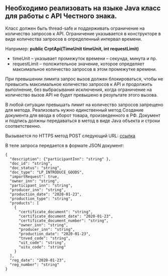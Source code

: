 <h2>Необходимо реализовать на языке Java класс для работы с API Честного знака.</h2>
<p>Класс должен быть thread-safe и поддерживать ограничение на количество запросов к API. Ограничение указывается в конструкторе в виде количества запросов в определенный интервал времени.</p>
<p>Например: <strong>public CrptApi(TimeUnit timeUnit, int requestLimit)</strong></p>
<ul>
<li>timeUnit &ndash; указывает промежуток времени &ndash; секунда, минута и пр.</li>
<li>requestLimit &ndash; положительное значение, которое определяет максимальное количество запросов в этом промежутке времени.</li>
</ul>
<p>При превышении лимита запрос вызов должен блокироваться, чтобы не превысить максимальное количество запросов к API и продолжить выполнение, без выбрасывания исключения, когда ограничение на количество вызов API не будет превышено в результате этого вызова.</p>
<p>В любой ситуации превышать лимит на количество запросов запрещено для метода. Реализовать нужно единственный метод Создание документа для ввода в оборот товара, произведенного в РФ. Документ и подпись должны передаваться в метод в виде Java объекта и строки соответственно.</p>
<p>Вызывается по HTTPS метод POST следующий URL: <a href="https://ismp.crpt.ru/api/v3/lk/documents/create">ссылка</a></p>
<p>В теле запроса передается в формате JSON документ:</p>
<pre><code>{
  "description": {"participantInn": "string" },
  "doc_id": "string",
  "doc_status": "string",
  "doc_type": "LP_INTRODUCE_GOODS",
  "importRequest": true,
  "owner_inn": "string",
  "participant_inn": "string",
  "producer_inn": "string",
  "production_date": "2020-01-23",
  "production_type": "string",
  "products": [
    {
      "certificate_document": "string",
      "certificate_document_date": "2020-01-23",
      "certificate_document_number": "string",
      "owner_inn": "string",
      "producer_inn": "string",
      "production_date": "2020-01-23",
      "tnved_code": "string",
      "uit_code": "string",
      "uitu_code": "string"
    }
  ],
  "reg_date": "2020-01-23",
  "reg_number": "string"
}
</code>
</pre>
